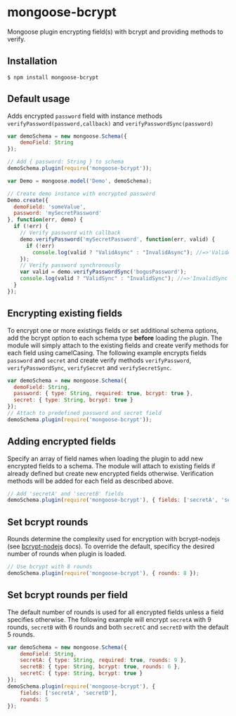# mongoose-bcrypt #

Mongoose plugin encrypting field(s) with bcrypt and providing methods to verify.

## Installation ##

```
$ npm install mongoose-bcrypt
```

## Default usage ##
Adds encrypted `password` field with instance methods `verifyPassword(password,callback)` and `verifyPasswordSync(password)`

```javascript
var demoSchema = new mongoose.Schema({
    demoField: String
});

// Add { password: String } to schema
demoSchema.plugin(require('mongoose-bcrypt'));

var Demo = mongoose.model('Demo', demoSchema);

// Create demo instance with encrypted password
Demo.create({
  demoField: 'someValue',
  password: 'mySecretPassword'
}, function(err, demo) {
  if (!err) {
    // Verify password with callback
    demo.verifyPassword('mySecretPassword', function(err, valid) {
      if (!err)
        console.log(valid ? "ValidAsync" : "InvalidAsync"); //=>'ValidAsync'
    });
    // Verify password synchronously
    var valid = demo.verifyPasswordSync('bogusPassword');
    console.log(valid ? "ValidSync" : "InvalidSync"); //=>'InvalidSync' 
  }
});
```
## Encrypting existing fields ##
To encrypt one or more existings fields or set additional schema options, add the bcrypt option to each schema type **before** loading the plugin. The module will simply attach to the existing fields and create verify methods for each field using camelCasing. The following example encrypts fields `password` and `secret` and create verify methods `verifyPassword`, `verifyPasswordSync`, `verifySecret` and `verifySecretSync`.
```javascript
var demoSchema = new mongoose.Schema({
  demoField: String,
  password: { type: String, required: true, bcrypt: true },
  secret: { type: String, bcrypt: true }
});
// Attach to predefined password and secret field
demoSchema.plugin(require('mongoose-bcrypt'));
```
## Adding encrypted fields ##
Specify an array of field names when loading the plugin to add new encrypted fields to a schema. The module will attach to existing fields if already defined but create new encrypted fields otherwise. Verification methods will be added for each field as described above. 
```javascript
// Add 'secretA' and 'secretB' fields
demoSchema.plugin(require('mongoose-bcrypt'), { fields: ['secretA', 'secretB'] });
```
## Set bcrypt rounds ##
Rounds determine the complexity used for encryption with bcrypt-nodejs (see [bcrypt-nodejs](https://www.npmjs.org/package/bcrypt-nodejs "bcrypt-nodejs") docs). To override the default, specificy the desired number of rounds when plugin is loaded.
```javascript
// Use bcrypt with 8 rounds
demoSchema.plugin(require('mongoose-bcrypt'), { rounds: 8 });
```
## Set bcrypt rounds per field ##
The default number of rounds is used for all encrypted fields unless a field specifies otherwise. The following example will encrypt `secretA` with 9 rounds, `secretB` with 6 rounds and both `secretC` and `secretD` with the default 5 rounds.
```javascript
var demoSchema = new mongoose.Schema({
    demoField: String,
	secretA: { type: String, required: true, rounds: 9 },
	secretB: { type: String, bcrypt: true, rounds: 6 },
	secretC: { type: String, bcrypt: true }
});
demoSchema.plugin(require('mongoose-bcrypt'), { 
	fields: ['secretA', 'secretD'], 
	rounds: 5 
});
```
